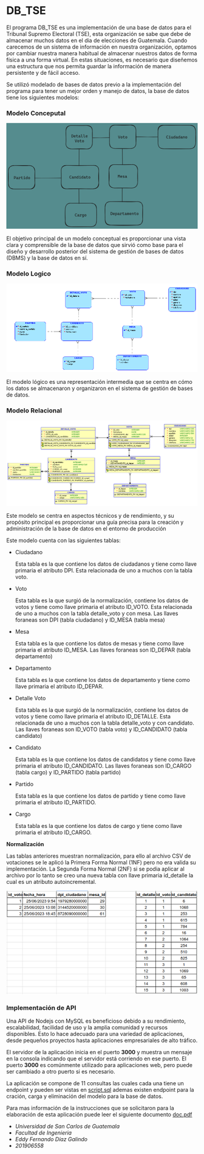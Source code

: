 # DB_TSE

El programa DB_TSE es una implementación de una base de datos para el Tribunal Supremo Electoral (TSE), esta organización se sabe que debe de almacenar muchos datos en el dia de elecciones de Guatemala. Cuando carecemos de un sistema de información en nuestra organización, optamos por cambiar nuestra manera habitual de almacenar nuestros datos de forma física a una forma virtual. En estas situaciones, es necesario que diseñemos una estructura que nos permita guardar la información de manera persistente y de fácil acceso. 

Se utilizó modelado de bases de datos previo a la implementación del programa para tener un mejor orden y manejo de datos, la base de datos tiene los siguientes modelos:

### Modelo Conceputal
![modelo_concep](src/app/public/res/Modelo%20Conceptual.png)

El objetivo principal de un modelo conceptual es proporcionar una vista clara y comprensible de la base de datos que sirvió como base para el diseño y desarrollo posterior del sistema de gestión de bases de datos (DBMS) y la base de datos en sí.

### Modelo Logico
![modelo_logic](src/app/public/res/Logical.png)

El modelo lógico es una representación intermedia que se centra en cómo los datos se almacenaron y organizaron en el sistema de gestión de bases de datos.

### Modelo Relacional
![modelo_rela](src/app/public/res/Relational_1.png)

Este modelo se centra en aspectos técnicos y de rendimiento, y su propósito principal es proporcionar una guía precisa para la creación y administración de la base de datos en el entorno de producción

Este modelo cuenta con las siguientes tablas:
- Ciudadano

    Esta tabla es la que contiene los datos de ciudadanos y tiene como llave primaria el atributo DPI. Esta relacionada de uno a muchos con la tabla voto.
- Voto

    Esta tabla es la que surgió de la normalización, contiene los datos de votos y tiene como llave primaria el atributo ID_VOTO. Esta relacionada de uno a muchos con la tabla detalle_voto y con mesa. Las llaves foraneas son DPI (tabla ciudadano) y ID_MESA (tabla mesa)
- Mesa

    Esta tabla es la que contiene los datos de mesas y tiene como llave primaria el atributo ID_MESA. Las llaves foraneas son ID_DEPAR (tabla departamento)
- Departamento

    Esta tabla es la que contiene los datos de departamento y tiene como llave primaria el atributo ID_DEPAR. 
- Detalle Voto

    Esta tabla es la que surgió de la normalización, contiene los datos de votos y tiene como llave primaria el atributo ID_DETALLE. Esta relacionada de uno a muchos con la tabla detalle_voto y con candidato. Las llaves foraneas son ID_VOTO (tabla voto) y ID_CANDIDATO (tabla candidato)
- Candidato

    Esta tabla es la que contiene los datos de candidatos y tiene como llave primaria el atributo ID_CANDIDATO. Las llaves foraneas son ID_CARGO (tabla cargo) y ID_PARTIDO (tabla partido)
- Partido

    Esta tabla es la que contiene los datos de partido y tiene como llave primaria el atributo ID_PARTIDO. 
- Cargo

    Esta tabla es la que contiene los datos de cargo y tiene como llave primaria el atributo ID_CARGO. 

**Normalización**

Las tablas anteriores muestran normalización, para ello al archivo CSV de votaciones se le aplicó la Primera Forma Normal (1NF) pero no era valida su implementación. La Segunda Forma Normal (2NF) si se podia aplicar al archivo por lo tanto se creo una nueva tabla con llave primaria id_detalle la cual es un atributo autoincremental.

![modelo_rela](src/app/public/res/Normalizacion.png)

### Implementación de API

Una API de Nodejs con MySQL es beneficioso debido a su rendimiento, escalabilidad, facilidad de uso y la amplia comunidad y recursos disponibles. Esto lo hace adecuado para una variedad de aplicaciones, desde pequeños proyectos hasta aplicaciones empresariales de alto tráfico.

El servidor de la aplicación inicia en el puerto **3000** y muestra un mensaje en la consola indicando que el servidor está corriendo en ese puerto. El puerto **3000** es comúnmente utilizado para aplicaciones web, pero puede ser cambiado a otro puerto si es necesario.

La aplicación se compone de 11 consultas las cuales cada una tiene un endpoint y pueden ser vistas en [script.sql](src/app/public/db.sql) ademas existen endpoint para la cración, carga y eliminación del modelo para la base de datos.

Para mas información de la instrucciones que se solicitaron para la elaboración de esta aplicación puede leer el siguiente documento [doc.pdf](src/app/public/docs/Enunciado.pdf)

- _Universidad de San Carlos de Guatemala_
- _Facultad de Ingenieria_
- _Eddy Fernando Díaz Galindo_
- _201906558_
